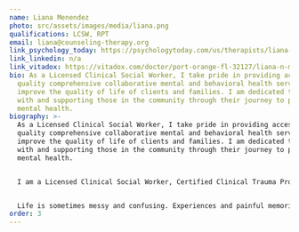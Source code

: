 ```yaml
---
name: Liana Menendez
photo: src/assets/images/media/liana.png
qualifications: LCSW, RPT
email: liana@counseling-therapy.org
link_psychology_today: https://psychologytoday.com/us/therapists/liana-menendez-port-orange-fl/701796
link_linkedin: n/a
link_vitadox: https://vitadox.com/doctor/port-orange-fl-32127/liana-n-menendez-lcsw/EjCQUfC55d35vETAbnsBqe
bio: As a Licensed Clinical Social Worker, I take pride in providing accessible,
  quality comprehensive collaborative mental and behavioral health services to
  improve the quality of life of clients and families. I am dedicated to working
  with and supporting those in the community through their journey to positive
  mental health.
biography: >-
  As a Licensed Clinical Social Worker, I take pride in providing accessible,
  quality comprehensive collaborative mental and behavioral health services to
  improve the quality of life of clients and families. I am dedicated to working
  with and supporting those in the community through their journey to positive
  mental health.


  I am a Licensed Clinical Social Worker, Certified Clinical Trauma Professional, Registered Play Therapist, and EMDR trained.


  Life is sometimes messy and confusing. Experiences and painful memories weave through aspects of our lives and can be overwhelming and unbearable for anyone. Even when problems aren't so big and it would be helpful to talk to someone, I am available to listen, assist, and support your growth and well-being.
order: 3
---
```

